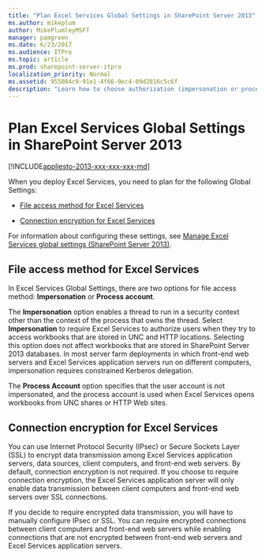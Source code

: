 ```yaml
---
title: "Plan Excel Services Global Settings in SharePoint Server 2013"
ms.author: mikeplum
author: MikePlumleyMSFT
manager: pamgreen
ms.date: 6/23/2017
ms.audience: ITPro
ms.topic: article
ms.prod: sharepoint-server-itpro
localization_priority: Normal
ms.assetid: 955084c9-91e1-4f66-9ec4-09d2816c5c6f
description: "Learn how to choose authorization (impersonation or process account) and encryption (IPsec or SSL) options for Excel Services in SharePoint Server."
---
```


# Plan Excel Services Global Settings in SharePoint Server 2013

[!INCLUDE[appliesto-2013-xxx-xxx-xxx-md](../includes/appliesto-2013-xxx-xxx-xxx-md.md)]
  
When you deploy Excel Services, you need to plan for the following Global Settings:
  
- [File access method for Excel Services](#FileAccessMethod)
    
- [Connection encryption for Excel Services](#ConnectionEncryption)
    
For information about configuring these settings, see [Manage Excel Services global settings (SharePoint Server 2013)](manage-excel-services-global-settings.md).
  
## File access method for Excel Services
<a name="FileAccessMethod"> </a>

In Excel Services Global Settings, there are two options for file access method: **Impersonation** or **Process account**.
  
The **Impersonation** option enables a thread to run in a security context other than the context of the process that owns the thread. Select **Impersonation** to require Excel Services to authorize users when they try to access workbooks that are stored in UNC and HTTP locations. Selecting this option does not affect workbooks that are stored in SharePoint Server 2013 databases. In most server farm deployments in which front-end web servers and Excel Services application servers run on different computers, impersonation requires constrained Kerberos delegation. 
  
The **Process Account** option specifies that the user account is not impersonated, and the process account is used when Excel Services opens workbooks from UNC shares or HTTP Web sites. 
  
## Connection encryption for Excel Services
<a name="ConnectionEncryption"> </a>

You can use Internet Protocol Security (IPsec) or Secure Sockets Layer (SSL) to encrypt data transmission among Excel Services application servers, data sources, client computers, and front-end web servers. By default, connection encryption is not required. If you choose to require connection encryption, the Excel Services application server will only enable data transmission between client computers and front-end web servers over SSL connections.
  
If you decide to require encrypted data transmission, you will have to manually configure IPsec or SSL. You can require encrypted connections between client computers and front-end web servers while enabling connections that are not encrypted between front-end web servers and Excel Services application servers.
  

